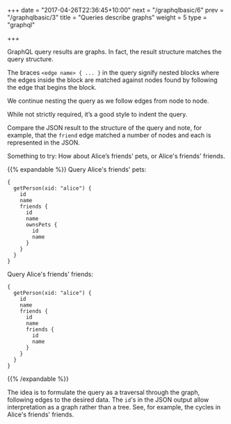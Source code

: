 +++
date = "2017-04-26T22:36:45+10:00"
next = "/graphqlbasic/6"
prev = "/graphqlbasic/3"
title = "Queries describe graphs"
weight = 5
type = "graphql"

+++

GraphQL query results are graphs.  In fact, the result structure matches the query structure.

The braces `<edge name> { ... }` in the query
signify nested blocks where the edges inside the block are matched against nodes found by following the edge that begins the block.

We continue nesting the query as we follow edges from node to node.

While not strictly required, it’s a good style to indent the query.

Compare the JSON result to the structure of the query and note, for example, that the `friend` edge matched a number of nodes and each is represented in the JSON.

Something to try: How about Alice’s friends' pets, or Alice's friends' friends.

{{% expandable %}}
Query Alice's friends' pets:

```
{
  getPerson(xid: "alice") {
    id
    name
    friends {
      id
      name
      ownsPets {
        id
        name
      }
    }
  }
}
```

Query Alice's friends' friends:
```
{
  getPerson(xid: "alice") {
    id
    name
    friends {
      id
      name
      friends {
        id
        name
      }
    }
  }
}
```  
{{% /expandable %}}


The idea is to formulate the query as a traversal through the graph, following edges to the desired data. The `id`'s in the JSON output allow interpretation as a graph rather than a tree. See, for example, the cycles in Alice's friends' friends.
